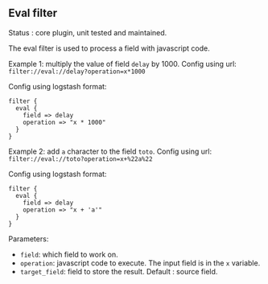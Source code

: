 Eval filter
---

Status : core plugin, unit tested and maintained.

The eval filter is used to process a field with javascript code.

Example 1: multiply the value of field ``delay`` by 1000.
Config using url: ``filter://eval://delay?operation=x*1000``

Config using logstash format:
````
filter {
  eval {
    field => delay
    operation => "x * 1000"
  }
}
`````

Example 2: add ``a`` character to the field ``toto``.
Config using url: ``filter://eval://toto?operation=x+%22a%22``

Config using logstash format:
````
filter {
  eval {
    field => delay
    operation => "x + 'a'"
  }
}
`````
Parameters:

* ``field``: which field to work on.
* ``operation``: javascript code to execute. The input field is in the ``x`` variable.
* ``target_field``: field to store the result. Default : source field.
